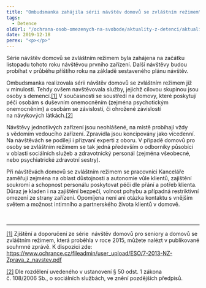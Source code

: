 ```yaml
---
title: "Ombudsmanka zahájila sérii návštěv domovů se zvláštním režimem"
tags:
  - Detence
oldUrl: "/ochrana-osob-omezenych-na-svobode/aktuality-z-detenci/aktuality-z-detenci-2019/ombudsmanka-zahajila-serii-navstev-domovu-se-zvlastnim-rezimem/"
date: 2019-12-18
perex: "<p></p>"
---
```


<!-- imported from the old website -->

<p>Série návštěv domovů se zvláštním režimem byla zahájena na začátku listopadu tohoto roku návštěvou prvního zařízení. Další návštěvy budou probíhat v průběhu příštího roku na základě sestaveného plánu návštěv.</p> <p>Ombudsmanka realizovala sérii návštěv domovů se zvláštním režimem již v minulosti. Tehdy ovšem navštěvovala služby, jejichž cílovou skupinou jsou osoby s demencí.<a href="file:///C:/Users/biler/AppData/Local/Microsoft/Windows/Temporary%20Internet%20Files/Content.Outlook/U8ITYD5N/aktualita_web_dzr.docx#_ftn1" name="_ftnref1">[1]</a> V současnosti se soustředí na domovy, které poskytují péči osobám s duševním onemocněním (zejména psychotickým onemocněním) a osobám se závislostí, či ohrožené závislostí na návykových látkách.<a href="file:///C:/Users/biler/AppData/Local/Microsoft/Windows/Temporary%20Internet%20Files/Content.Outlook/U8ITYD5N/aktualita_web_dzr.docx#_ftn2" name="_ftnref2">[2]</a> </p> <p>Návštěvy jednotlivých zařízení jsou neohlášené, na místě probíhají vždy s vědomím vedoucího zařízení. Zpravidla jsou koncipovány jako vícedenní.  Na návštěvách se podílejí i přizvaní experti z oboru. V případě domovů pro osoby se zvláštním režimem se tak jedná především o odborníky působící v oblasti sociálních služeb a zdravotnický personál (zejména všeobecné, nebo psychiatrické zdravotní sestry). </p> <p>Při návštěvách domovů se zvláštním režimem se pracovníci Kanceláře zaměřují zejména na oblast důstojnosti a autonomie vůle klientů, zajištění soukromí a schopnost personálu poskytovat péči dle přání a potřeb klienta. Důraz je kladen i na zajištění bezpečí, volnost pohybu a případná restriktivní omezení ze strany zařízení. Opomíjena není ani otázka kontaktu s vnějším světem a možnost intimního a partnerského života klientů v domově. </p> <br /> <hr /> <p><a href="file:///C:/Users/biler/AppData/Local/Microsoft/Windows/Temporary%20Internet%20Files/Content.Outlook/U8ITYD5N/aktualita_web_dzr.docx#_ftnref1" name="_ftn1">[1]</a> Zjištění a doporučení ze série  návštěv domovů pro seniory a domovů se zvláštním režimem, která proběhla v roce 2015, můžete nalézt v publikované souhrnné zprávě. K dispozici zde: <a href="https://www.ochrance.cz/fileadmin/user_upload/ESO/7-2013-NZ-Zprava_z_navstev.pdf" target="_blank">https://www.ochrance.cz/fileadmin/user_upload/ESO/7-2013-NZ-Zprava_z_navstev.pdf</a></p> <p><a href="file:///C:/Users/biler/AppData/Local/Microsoft/Windows/Temporary%20Internet%20Files/Content.Outlook/U8ITYD5N/aktualita_web_dzr.docx#_ftnref2" name="_ftn2">[2]</a> Dle rozdělení uvedeného v ustanovení § 50 odst. 1 zákona č. 108/2006 Sb., o sociálních službách, ve znění pozdějších předpisů. </p>

